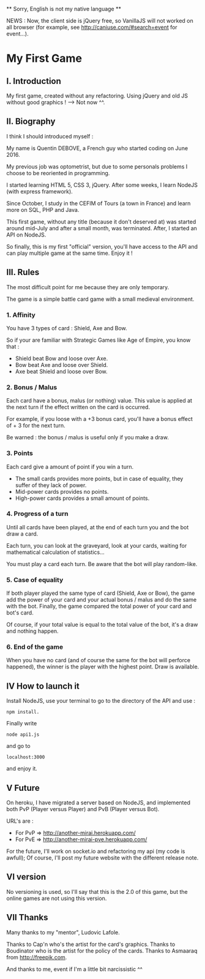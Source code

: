 ** Sorry, English is not my native language **

NEWS : Now, the client side is jQuery free, so VanillaJS will not worked on all browser (for example, see http://caniuse.com/#search=event for event...).

# My First Game

## I. Introduction

My first game, created without any refactoring. Using jQuery and old JS without good graphics ! --> Not now ^^.

## II. Biography

I think I should introduced myself :

My name is Quentin DEBOVE, a French guy who started coding on June 2016.

My previous job was optometrist, but due to some personals problems I choose to be reoriented in programming.

I started learning HTML 5, CSS 3, jQuery. After some weeks, I learn NodeJS (with express framework).

Since October, I study in the CEFIM of Tours (a town in France) and learn more on SQL, PHP and Java.

This first game, without any title (because it don't deserved at) was started around mid-July and after a small month, was terminated. After, I started an API on NodeJS.

So finally, this is my first "official" version, you'll have access to the API and can play multiple game at the same time. Enjoy it !

## III. Rules

The most difficult point for me because they are only temporary.

The game is a simple battle card game with a small medieval environment.

### 1. Affinity

You have 3 types of card : Shield, Axe and Bow.

So if your are familiar with Strategic Games like Age of Empire, you know that :

* Shield beat Bow and loose over Axe.
* Bow beat Axe and loose over Shield.
* Axe beat Shield and loose over Bow.

### 2. Bonus / Malus

Each card have a bonus, malus (or nothing) value. This value is applied at the next turn if the effect written on the card is occurred.

For example, if you loose with a +3 bonus card, you'll have a bonus effect of + 3 for the next turn.

Be warned : the bonus / malus is useful only if you make a draw.

### 3. Points

Each card give a amount of point if you win a turn.

* The small cards provides more points, but in case of equality, they suffer of they lack of power.
* Mid-power cards provides no points.
* High-power cards provides a small amount of points.

### 4. Progress of a turn

Until all cards have been played, at the end of each turn you and the bot draw a card.

Each turn, you can look at the graveyard, look at your cards, waiting for mathematical calculation of statistics...

You must play a card each turn. Be aware that the bot will play random-like.

### 5. Case of equality

If both player played the same type of card (Shield, Axe or Bow), the game add the power of your card and your actual bonus / malus and do the same with the bot. Finally, the game compared the total power of your card and bot's card.

Of course, if your total value is equal to the total value of the bot, it's a draw and nothing happen.

### 6. End of the game

When you have no card (and of course the same for the bot will perforce happened), the winner is the player with the highest point. Draw is available.

## IV How to launch it

Install NodeJS, use your terminal to go to the directory of the API and use :
```
npm install.
```
Finally write
```
node api1.js
```
and go to
```
localhost:3000
```
and enjoy it.

## V Future

On heroku, I have migrated a server based on NodeJS, and implemented both PvP (Player versus Player) and PvB (Player versus Bot).

URL's are :

* For PvP => http://another-mirai.herokuapp.com/
* For PvE => http://another-mirai-pve.herokuapp.com/

For the future, I'll work on socket.io and refactoring my api (my code is awfull);
Of course, I'll post my future website with the different release note.

## VI version

No versioning is used, so I'll say that this is the 2.0 of this game, but the online games are not using this version.

## VII Thanks

Many thanks to my "mentor", Ludovic Lafole.

Thanks to Cap'n who's the artist for the card's graphics.
Thanks to Boudinator who is the artist for the policy of the cards.
Thanks to Asmaaraq from http://freepik.com.

And thanks to me, event if I'm a little bit narcissistic ^^

